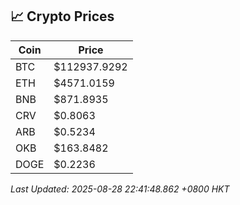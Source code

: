 ## 📈 Crypto Prices

| Coin | Price |
| ---- | ----- |
| BTC | $112937.9292 |
| ETH | $4571.0159 |
| BNB | $871.8935 |
| CRV | $0.8063 |
| ARB | $0.5234 |
| OKB | $163.8482 |
| DOGE | $0.2236 |

_Last Updated: 2025-08-28 22:41:48.862 +0800 HKT_